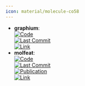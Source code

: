```yaml
---
icon: material/molecule-co58
---
```


- **graphium**:   
	[![Code](https://img.shields.io/github/stars/datamol-io/graphium?style=for-the-badge&logo=github)](https://github.com/datamol-io/graphium)  
	[![Last Commit](https://img.shields.io/github/last-commit/datamol-io/graphium?style=for-the-badge&logo=github)](https://github.com/datamol-io/graphium)  
	[![Link](https://img.shields.io/badge/Link-online-brightgreen?style=for-the-badge&logo=cachet&logoColor=65FF8F)](https://graphium-docs.datamol.io/stable/)  
- **molfeat**:   
	[![Code](https://img.shields.io/github/stars/datamol-io/molfeat?style=for-the-badge&logo=github)](https://github.com/datamol-io/molfeat)  
	[![Last Commit](https://img.shields.io/github/last-commit/datamol-io/molfeat?style=for-the-badge&logo=github)](https://github.com/datamol-io/molfeat)  
	[![Publication](https://img.shields.io/badge/Publication-Citations:N/A-blue?style=for-the-badge&logo=bookstack)](https://zenodo.org/badge/latestdoi/613548667)  
	[![Link](https://img.shields.io/badge/Link-online-brightgreen?style=for-the-badge&logo=cachet&logoColor=65FF8F)](https://molfeat.datamol.io/)  
